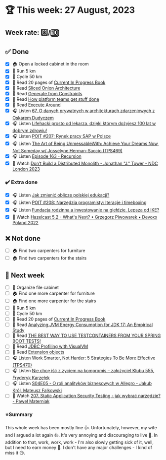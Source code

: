 # 🏆 This week: 27 August, 2023

## Week rate: 8️⃣/🔟

## ✅ Done
- [x] 🏠 Open a locked cabinet in the room
- [x] 🏃 Run 5 km
- [x] 🚴 Cycle 50 km
- [x] 📗 Read 20 pages of [Current In Progress Book](https://github.com/BartoszDabek/bdabek.pl/blob/master/miscellaneous/books.md)
- [x] 📗 Read [Sliced Onion Architecture](http://www.odrotbohm.de/2023/07/sliced-onion-architecture/)
- [x] 📗 Read [Generate from Constraints](https://michaelfeathers.silvrback.com/prompt-hoisting-for-gpt-based-code-generation)
- [x] 📗 Read [How platform teams get stuff done](https://martinfowler.com/articles/platform-teams-stuff-done.html)
- [x] 📗 Read [Execute Around](https://java-design-patterns.com/patterns/execute-around/)
- [x] 🎧 Listen [67. O danych prywatnych w architekturach zdarzeniowych z Oskarem Dudyczem](https://bettersoftwaredesign.pl/episodes/67)
- [x] 🎧 Listen [Lifehacki prosto od lekarza, dzięki którym dożyjesz 100 lat w dobrym zdrowiu!](https://zaprojektujswojezycie.pl/lifehacki-prosto-od-lekarza-dzieki-ktorym-dozyjesz-100-lat-w-dobrym-zdrowiu/)
- [x] 🎧 Listen [POIT #207: Rynek pracy SAP w Polsce](https://porozmawiajmyoit.pl/poit-207-rynek-pracy-sap-w-polsce/)
- [x] 🎧 Listen [The Art of Being UnmessableWith: Achieve Your Dreams Now, Not Someday w/ Josselyne Herman-Saccio (TPS469)](https://www.asianefficiency.com/productivity/469-jocelyne-herman-saccio-unmessablewith/)
- [x] 🎧 Listen [Episode 163 - Recursion](https://www.programmingthrowdown.com/episodes/163-recursion/)
- [x] 🎥 Watch [Don’t Build a Distributed Monolith - Jonathan "J." Tower - NDC London 2023](https://youtu.be/p2GlRToY5HI)

### ✔️ Extra done
- [x] 🎧 Listen [Jak zmienić oblicze polskiej edukacji?](https://zaprojektujswojezycie.pl/jak-zmienic-oblicze-polskiej-edukacji/)
- [x] 🎧 Listen [POIT #208: Narzędzia programisty: Iteracje i timeboxing](https://porozmawiajmyoit.pl/poit-208-narzedzia-programisty-iteracje-i-timeboxing/)
- [x] 🎧 Listen [Fundacja rodzinna a inwestowanie na giełdzie. Lepsza od IKE?](https://inwestomat.eu/fundacja-rodzinna-a-inwestowanie-na-gieldzie/)
- [x] 🎥 Watch [Hazelcast 5.2 - What's Next? • Grzegorz Piwowarek • Devoxx Poland 2022](https://youtu.be/z7mUz1jd3Xc)

## ❌ Not done
- [ ] 🏠 Find two carpenters for furniture
- [ ] 🏠 Find two carpenters for the stairs

## 📝 Next week
- [ ] 📁 Organize file cabinet
- [ ] 🏠 Find one more carpenter for furniture
- [ ] 🏠 Find one more carpenter for the stairs
- [ ] 🏃 Run 5 km
- [ ] 🚴 Cycle 50 km
- [ ] 📗 Read 20 pages of [Current In Progress Book](https://github.com/BartoszDabek/bdabek.pl/blob/master/miscellaneous/books.md)
- [ ] 📗 Read [Analyzing JVM Energy Consumption for JDK 17: An Empirical Study](https://ionutbalosin.com/2023/07/analyzing-jvm-energy-consumption-for-jdk-17-an-empirical-study/)
- [ ] 📗 Read [THE BEST WAY TO USE TESTCONTAINERS FROM YOUR SPRING BOOT TESTS!](https://info.michael-simons.eu/2023/07/27/the-best-way-to-use-testcontainers-from-your-spring-boot-tests/)
- [ ] 📗 Read [JDBC Profiling with VisualVM](https://vladmihalcea.com/jdbc-profiling-visualvm/)
- [ ] 📗 Read [Extension objects](https://java-design-patterns.com/patterns/extension-objects/)
- [ ] 🎧 Listen [Work Smarter, Not Harder: 5 Strategies To Be More Effective (TPS470)](https://www.asianefficiency.com/podcasts/470-work-smarter-not-harder/)
- [ ] 🎧 Listen [Nie chcę iść z życiem na kompromis – założyciel Klubu 555, Fryderyk Karzełek](https://zaprojektujswojezycie.pl/nie-chce-isc-z-zyciem-na-kompromis-zalozyciel-klubu-555-fryderyk-karzelek/)
- [ ] 🎧 Listen [S04E05 - O roli analityków biznesowych w Allegro - Jakub Król, Mateusz Falkowski](https://podcast.allegro.tech/o-roli-analitykow-biznesowych-w-allegro/)
- [ ] 🎥 Watch [207. Static Application Security Testing - jak wybrać narzędzie? - Paweł Materniak](https://youtu.be/UvEVO2AWkjc)

### ⭐Summary
This whole week has been mostly fine 👍. Unfortunately, however, my wife and I argued a lot again 👍. It's very annoying and discouraging to live 😬. In addition to that, work, work, work - I'm also slowly getting sick of it, well, but I need to earn money 🥵. I don't have any major challenges - I kind of miss it 😏.
